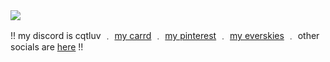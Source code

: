 <img src="https://i.pinimg.com/564x/0b/88/23/0b8823e61d42a9e11a47e0fe0dff50e1.jpg">

!! my discord is cqtluv ﹒ [my carrd](https://catty.crd.co) ﹒ [my pinterest](https://www.pinterest.com/cattylogo/) ﹒ [my everskies](https://everskies.com/user/cqtty-16982497)  ﹒ other socials are [here](https://beacons.ai/cattylogo) !!
